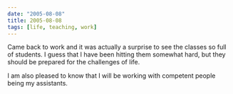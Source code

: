 ```yaml
---
date: "2005-08-08"
title: 2005-08-08
tags: [life, teaching, work]
---
```

Came back to work and it was actually a surprise to see the classes
so full of students. I guess that I have been hitting them somewhat
hard, but they should be prepared for the challenges of life.

I am also pleased to know that I will be working with competent
people being my assistants.


